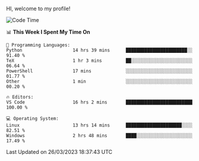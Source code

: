 HI, welcome to my profile!
<!--START_SECTION:waka-->
![Code Time](http://img.shields.io/badge/Code%20Time-657%20hrs%2039%20mins-blue)

📊 **This Week I Spent My Time On** 

```text
💬 Programming Languages: 
Python                   14 hrs 39 mins      ███████████████████████░░   91.40 % 
TeX                      1 hr 3 mins         ██░░░░░░░░░░░░░░░░░░░░░░░   06.64 % 
PowerShell               17 mins             ░░░░░░░░░░░░░░░░░░░░░░░░░   01.77 % 
Other                    1 min               ░░░░░░░░░░░░░░░░░░░░░░░░░   00.20 % 

🔥 Editors: 
VS Code                  16 hrs 2 mins       █████████████████████████   100.00 % 

💻 Operating System: 
Linux                    13 hrs 14 mins      █████████████████████░░░░   82.51 % 
Windows                  2 hrs 48 mins       ████░░░░░░░░░░░░░░░░░░░░░   17.49 % 
```


 Last Updated on 26/03/2023 18:37:43 UTC
<!--END_SECTION:waka-->
